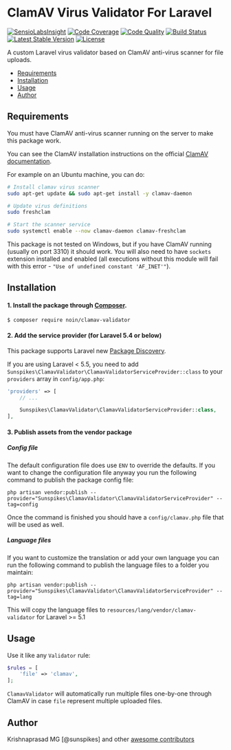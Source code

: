 # ClamAV Virus Validator For Laravel

[![SensioLabsInsight](https://insight.sensiolabs.com/projects/80f28825-1385-4daa-aaad-0e4c6b6b3910/mini.png)](https://insight.sensiolabs.com/projects/80f28825-1385-4daa-aaad-0e4c6b6b3910)
[![Code Coverage](https://scrutinizer-ci.com/g/sunspikes/clamav-validator/badges/coverage.png?b=master)](https://scrutinizer-ci.com/g/sunspikes/clamav-validator/?branch=master)
[![Code Quality](https://scrutinizer-ci.com/g/sunspikes/clamav-validator/badges/quality-score.png?b=master)](https://scrutinizer-ci.com/g/sunspikes/clamav-validator)
[![Build Status](https://travis-ci.org/sunspikes/clamav-validator.svg?branch=master)](https://travis-ci.org/sunspikes/clamav-validator) 
[![Latest Stable Version](https://poser.pugx.org/sunspikes/clamav-validator/v/stable)](https://packagist.org/packages/sunspikes/clamav-validator)
[![License](https://poser.pugx.org/sunspikes/clamav-validator/license)](https://packagist.org/packages/sunspikes/clamav-validator)

A custom Laravel virus validator based on ClamAV anti-virus scanner for file uploads.

* [Requirements](#requirements)
* [Installation](#installation)
* [Usage](#usage)
* [Author](#author)

<a name="requirements"></a> 
## Requirements

You must have ClamAV anti-virus scanner running on the server to make this package work.

You can see the ClamAV installation instructions on the official [ClamAV documentation](http://www.clamav.net/documents/installing-clamav).

For example on an Ubuntu machine, you can do:

```sh
# Install clamav virus scanner
sudo apt-get update && sudo apt-get install -y clamav-daemon

# Update virus definitions
sudo freshclam

# Start the scanner service
sudo systemctl enable --now clamav-daemon clamav-freshclam
```

This package is not tested on Windows, but if you have ClamAV running (usually on port 3310) it should work.
You will also need to have `sockets` extension installed and enabled (all executions without this module will fail with this error - `"Use of undefined constant 'AF_INET'"`).

<a name="installation"></a>
## Installation

#### 1. Install the package through [Composer](http://getcomposer.org).
   
   ```bash
   $ composer require noin/clamav-validator
   ```

#### 2. Add the service provider (for Laravel 5.4 or below)

This package supports Laravel new [Package Discovery](https://laravel.com/docs/5.5/packages#package-discovery).
    
If you are using Laravel < 5.5, you need to add `Sunspikes\ClamavValidator\ClamavValidatorServiceProvider::class` to your `providers` array in `config/app.php`:

```php
'providers' => [
	// ...

	Sunspikes\ClamavValidator\ClamavValidatorServiceProvider::class,
],
```
#### 3. Publish assets from the vendor package

##### Config file

The default configuration file does use `ENV` to override the defaults. If you want to change the configuration file 
anyway you run the following command to publish the package config file:

    php artisan vendor:publish --provider="Sunspikes\ClamavValidator\ClamavValidatorServiceProvider" --tag=config

Once the command is finished you should have a `config/clamav.php` file that will be used as well.

##### Language files

If you want to customize the translation or add your own language you can run the following command to
publish the language files to a folder you maintain:

    php artisan vendor:publish --provider="Sunspikes\ClamavValidator\ClamavValidatorServiceProvider" --tag=lang

This will copy the language files to `resources/lang/vendor/clamav-validator` for Laravel >= 5.1

<a name="usage"></a>
## Usage

Use it like any `Validator` rule:

```php
$rules = [
    'file' => 'clamav',
];
```

`ClamavValidator` will automatically run multiple files one-by-one through ClamAV in case `file` represent multiple uploaded files.

<a name="author"></a>
## Author

Krishnaprasad MG [@sunspikes] and other [awesome contributors](https://github.com/sunspikes/clamav-validator/graphs/contributors)
